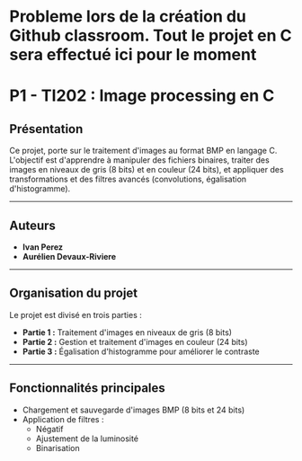 # Probleme lors de la création du Github classroom. Tout le projet en C sera effectué ici pour le moment







# P1 - TI202 : Image processing en C

## Présentation

Ce projet, porte sur le traitement d'images au format BMP en langage C.
L'objectif est d'apprendre à manipuler des fichiers binaires, traiter des images en niveaux de gris (8 bits) et en couleur (24 bits), et appliquer des transformations et des filtres avancés (convolutions, égalisation d'histogramme).

---

## Auteurs

- **Ivan Perez**
- **Aurélien Devaux-Riviere**

---

## Organisation du projet

Le projet est divisé en trois parties :

- **Partie 1 :** Traitement d'images en niveaux de gris (8 bits)
- **Partie 2 :** Gestion et traitement d'images en couleur (24 bits)
- **Partie 3 :** Égalisation d'histogramme pour améliorer le contraste

---

## Fonctionnalités principales

- Chargement et sauvegarde d'images BMP (8 bits et 24 bits)
- Application de filtres :
  - Négatif
  - Ajustement de la luminosité
  - Binarisation


